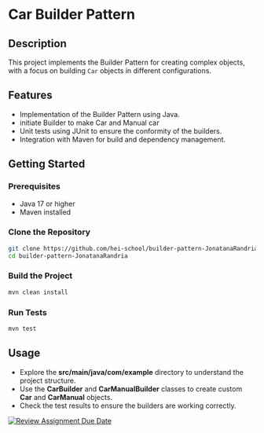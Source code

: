 # Car Builder Pattern

## Description

This project implements the Builder Pattern for creating complex objects, with a focus on building `Car` objects in different configurations.

## Features

- Implementation of the Builder Pattern using Java.
- initiate Builder to make Car and Manual car
- Unit tests using JUnit to ensure the conformity of the builders.
- Integration with Maven for build and dependency management.

## Getting Started

### Prerequisites

- Java 17 or higher
- Maven installed

### Clone the Repository

```bash
git clone https://github.com/hei-school/builder-pattern-JonatanaRandria
cd builder-pattern-JonatanaRandria
```

### Build the Project

```bash
mvn clean install
```

### Run Tests
```bash
mvn test
```

## Usage

- Explore the **src/main/java/com/example** directory to understand the project structure.
- Use the **CarBuilder** and **CarManualBuilder** classes to create custom **Car** and **CarManual** objects.
- Check the test results to ensure the builders are working correctly.

[![Review Assignment Due Date](https://classroom.github.com/assets/deadline-readme-button-24ddc0f5d75046c5622901739e7c5dd533143b0c8e959d652212380cedb1ea36.svg)](https://classroom.github.com/a/eYTuOlgZ)
